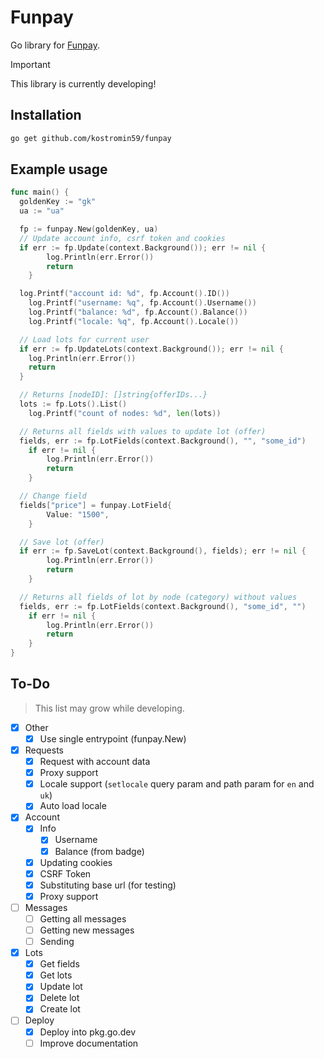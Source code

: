 # Funpay

Go library for [Funpay](https://funpay.com/).

> [!important]
> This library is currently developing!

## Installation

```sh
go get github.com/kostromin59/funpay
```

## Example usage

```go
func main() {
  goldenKey := "gk"
  ua := "ua"

  fp := funpay.New(goldenKey, ua)
  // Update account info, csrf token and cookies
  if err := fp.Update(context.Background()); err != nil {
		log.Println(err.Error())
		return
	}

  log.Printf("account id: %d", fp.Account().ID())
	log.Printf("username: %q", fp.Account().Username())
	log.Printf("balance: %d", fp.Account().Balance())
	log.Printf("locale: %q", fp.Account().Locale())

  // Load lots for current user
  if err := fp.UpdateLots(context.Background()); err != nil {
    log.Println(err.Error())
    return
  }

  // Returns [nodeID]: []string{offerIDs...}
  lots := fp.Lots().List()
	log.Printf("count of nodes: %d", len(lots))

  // Returns all fields with values to update lot (offer)
  fields, err := fp.LotFields(context.Background(), "", "some_id")
	if err != nil {
		log.Println(err.Error())
		return
	}

  // Change field
  fields["price"] = funpay.LotField{
		Value: "1500",
	}

  // Save lot (offer)
  if err := fp.SaveLot(context.Background(), fields); err != nil {
		log.Println(err.Error())
		return
	}

  // Returns all fields of lot by node (category) without values
  fields, err := fp.LotFields(context.Background(), "some_id", "")
	if err != nil {
		log.Println(err.Error())
		return
	}
}
```

## To-Do

> This list may grow while developing.

- [X] Other
  - [X] Use single entrypoint (funpay.New)
- [X] Requests
  - [X] Request with account data
  - [X] Proxy support
  - [X] Locale support (`setlocale` query param and path param for `en` and `uk`)
  - [X] Auto load locale
- [X] Account
  - [X] Info
    - [X] Username
    - [X] Balance (from badge)
  - [X] Updating cookies
  - [X] CSRF Token
  - [X] Substituting base url (for testing)
  - [X] Proxy support
- [ ] Messages
  - [ ] Getting all messages
  - [ ] Getting new messages
  - [ ] Sending
- [X] Lots
  - [X] Get fields
  - [X] Get lots
  - [X] Update lot
  - [X] Delete lot
  - [X] Create lot
- [ ] Deploy
  - [X] Deploy into pkg.go.dev
  - [ ] Improve documentation